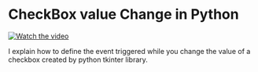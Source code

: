 # CheckBox value Change in Python

[![Watch the video](https://img.youtube.com/vi/uvnM6QY2odg/hqdefault.jpg)](https://youtu.be/uvnM6QY2odg)

I explain how to define the event triggered while you change the value of a checkbox created by python tkinter library.

